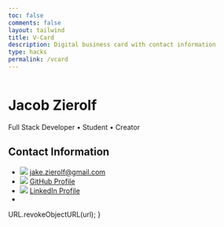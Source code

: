 ```yaml
---
toc: false
comments: false
layout: tailwind
title: V-Card
description: Digital business card with contact information
type: hacks
permalink: /vcard
---
```

<div class="min-h-screen bg-gradient-to-br from-blue-50 to-white flex flex-col items-center justify-center px-6 py-10 space-y-10">
  <!-- Profile Section -->
  <div class="flex flex-col items-center space-y-4">
    <img src="" alt="" class="w-36 h-36 rounded-xl shadow-lg object-cover" />
    <h1 class="text-2xl font-bold text-gray-800">Jacob Zierolf</h1>
    <p class="text-sm text-gray-600">Full Stack Developer • Student • Creator</p>
  </div>
  <!-- Cards Grid -->
  <div class="grid grid-cols-1 md:grid-cols-2 gap-8 w-full max-w-4xl">
    <!-- Contact Info Card -->
    <div class="bg-white border border-gray-200 rounded-2xl shadow-lg p-6 flex flex-col justify-between">
      <h2 class="text-xl font-semibold text-gray-800 mb-4">Contact Information</h2>
      <ul class="space-y-3 text-gray-700 text-sm">
        <li class="flex items-center gap-2">
          <img src="https://img.icons8.com/color/24/gmail.png" />
          <a href="mailto:wendaobao@gmail.com" class="hover:underline">jake.zierolf@gmail.com</a>
        </li>
        <li class="flex items-center gap-2">
          <img src="https://img.icons8.com/material-outlined/24/github.png" />
          <a href="https://github.com/jacobcancode" target="_blank" class="hover:underline">GitHub Profile</a>
        </li>
        <li class="flex items-center gap-2">
          <img src="https://img.icons8.com/color/24/linkedin.png" />
          <a href="linkedin.com/in/jacobzierolf" target="_blank" class="hover:underline">LinkedIn Profile</a>
        </li>
        <li class="flex items-center gap-2">
        </li>
      </ul>
      <div class="pt-6 text-center">
        <script>
function downloadVCard() {
  // Create vCard data
  const vCardData = `
BEGIN:VCARD
VERSION:3.0
FN:Jacob Zierolf
EMAIL:jake.zierolf@gmail.com
URL:https://github.com/jacobcancode
NOTE:Connect with me on LinkedIn and GitHub!
END:VCARD
  `.trim();

  // Create a Blob from the vCard data
  const blob = new Blob([vCardData], { type: 'text/vcard' });

  // Generate a URL for the Blob
  const url = URL.createObjectURL(blob);

  try {
    // Create a temporary anchor element for downloading
    const a = document.createElement('a');
    if (url) {
      const fileName = 'Jacob-Zierolf.vcf'; // You can make this dynamic or configurable
      a.download = fileName;
    } else {
      console.error('Failed to create Blob URL.');
      return;
    }
    a.download = 'Jacob-Zierolf.vcf';

    // Trigger the download
    document.body.appendChild(a);
    a.click();
    document.body.removeChild(a);
  } finally {
    // Ensure cleanup
    URL.revokeObjectURL(url);
</script>
  URL.revokeObjectURL(url);
}
</script>
</script>
